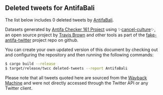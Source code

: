 ## Deleted tweets for AntifaBali

The list below includes 0 deleted tweets by
[AntifaBali](https://twitter.com/AntifaBali).



Datasets generated by [Antifa Checker 161 Project](https://twitter.com/antifacheck161) using ✨[cancel-culture](https://github.com/travisbrown/cancel-culture)✨, an open source project by 
[Travis Brown](https://twitter.com/travisbrown) and other tools as part of the 
[fake-antifa-twitter](https://github.com/antifacheck161/fake-antifa-twitter) project repo on github.

You can create your own updated version of this document by checking out and configuring the
repository and then running the following commands:

```bash
$ cargo build --release
$ target/release/twcc deleted-tweets --report AntifaBali
```

Please note that all tweets quoted here are sourced from the
[Wayback Machine](https://web.archive.org) and were not directly accessed through the Twitter API or
any Twitter client.

